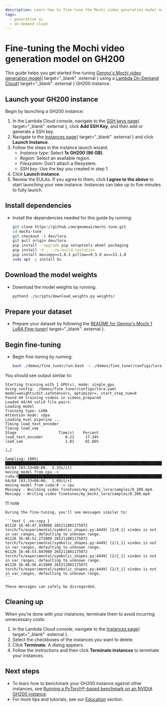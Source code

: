 ```yaml
---
description: Learn how to fine-tune the Mochi video generation model on GH200.
tags:
  - generative ai
  - on-demand cloud
---
```


# Fine-tuning the Mochi video generation model on GH200

This guide helps you get started fine-tuning
[Genmo's Mochi video generation model](https://www.genmo.ai/){ target="_blank" .external }
using a
[Lambda On-Demand Cloud](https://lambdalabs.com/service/gpu-cloud){ target="_blank" .external }
GH200 instance.

## Launch your GH200 instance

Begin by launching a GH200 instance:

1. In the Lambda Cloud console, navigate to the
    [SSH keys page](https://cloud.lambdalabs.com/ssh-keys){ target="_blank" .external },
    click **Add SSH Key**, and then add or generate a SSH key.
1. Navigate to the
    [Instances page](https://cloud.lambdalabs.com/instances){ target="_blank" .external }
    and click **Launch Instance**.
1. Follow the steps in the instance launch wizard.
    -  _Instance type:_ Select **1x GH200 (96 GB).**
    -  _Region:_ Select an available region.
    -  _Filesystem:_ Don't attach a filesystem.
    -  _SSH key:_ Use the key you created in step 1.
1. Click **Launch instance**.
1. Review the EULAs. If you agree to them, click **I agree to the above** to
    start launching your new instance. Instances can take up to five minutes to
    fully launch.

## Install dependencies

- Install the dependencies needed for this guide by running:

    ```bash
    git clone https://github.com/genmoai/mochi-tune.git
    cd mochi-tune
    git checkout -b dev/lora
    git pull origin dev/lora
    pip install --upgrade pip setuptools wheel packaging
    pip install -e . --no-build-isolation
    pip install moviepy==1.0.3 pillow==9.5.0 av==13.1.0
    sudo apt -y install bc
    ```

## Download the model weights

- Download the model weights by running:

    ```bash
    python3 ./scripts/download_weights.py weights/
    ```

## Prepare your dataset

- Prepare your dataset by following the
[README for Genmo's Mochi 1 LoRA Fine-tuner](https://github.com/genmoai/mochi-tune/blob/dev/lora/demos/fine_tuner/README.md){ target="_blank" .external }.

## Begin fine-tuning

- Begin fine-tuning by running:

    ```bash
    bash ./demos/fine_tuner/run.bash -c ./demos/fine_tuner/configs/lora.yaml -n 1
    ```

You should see output similar to:

```text { .no-copy }
Starting training with 1 GPU(s), mode: single_gpu
Using config: ./demos/fine_tuner/configs/lora.yaml
model=weights/dit.safetensors, optimizer=, start_step_num=0
Found 44 training videos in videos_prepared
Loaded 44/44 valid file pairs.
Loading model
Training type: LoRA
Attention mode: sdpa
Loading eval pipeline ...
Timing load_text_encoder
Timing load_vae
Stage                   Time(s)    Percent
load_text_encoder          0.21     17.34%
load_vae                   1.01     82.66%

[…]

Sampling: 100%|████████████████████████████████████████████████████████████████████████████████████████████████████████████████████████████████████████████████████████████████████████████████████████████████████████████████| 64/64 [03:33<00:00,  3.33s/it]
moving model from cpu -> cuda:0████████████████████████████████████████████████████████████████████████████████████████████████████████████████████████████████████████████████████████████████████████████████████████████████| 64/64 [03:33<00:00,  1.09it/s]
moving model from cuda:0 -> cpu
Moviepy - Building video finetunes/my_mochi_lora/samples/0_200.mp4.
Moviepy - Writing video finetunes/my_mochi_lora/samples/0_200.mp4
```

!!! note

    During the fine-tuning, you'll see messages similar to:

    ```text { .no-copy }
    W1126 16:46:47.939000 265211801175072 torch/fx/experimental/symbolic_shapes.py:4449] [2/0_1] xindex is not in var_ranges, defaulting to unknown range.
    W1126 16:46:51.271000 265211801175072 torch/fx/experimental/symbolic_shapes.py:4449] [2/1_1] xindex is not in var_ranges, defaulting to unknown range.
    W1126 16:46:53.847000 265211801175072 torch/fx/experimental/symbolic_shapes.py:4449] [2/2_1] xindex is not in var_ranges, defaulting to unknown range.
    W1126 16:46:56.411000 265211801175072 torch/fx/experimental/symbolic_shapes.py:4449] [2/3_1] xindex is not in var_ranges, defaulting to unknown range.
    ```

    These messages can safely be disregarded.

## Cleaning up

When you're done with your instances, terminate them to avoid incurring
unnecessary costs:

1. In the Lambda Cloud console, navigate to the
    [Instances page](https://cloud.lambdalabs.com/instances){ target="_blank" .external }.
1. Select the checkboxes of the instances you want to delete.
1. Click **Terminate**. A dialog appears.
1. Follow the instructions and then click **Terminate instances** to
    terminate your instances.

## Next steps

-  To learn how to benchmark your GH200 instance against other instances, see
    [Running a PyTorch®-based benchmark on an NVIDIA GH200 instance](running-benchmark-gh200.md).
-  For more tips and tutorials, see our [Education](../../education/index.md)
    section.
